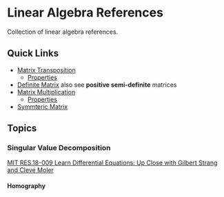 # Linear Algebra References

Collection of linear algebra references.

## Quick Links

- [Matrix Transposition](https://en.wikipedia.org/wiki/Transpose)
  - [Properties](https://en.wikipedia.org/wiki/Transpose#Properties)
- [Definite Matrix](https://en.wikipedia.org/wiki/Definite_matrix) also see **positive semi-definite** matrices
- [Matrix Multiplication](https://en.wikipedia.org/wiki/Matrix_multiplication#Non-commutativity)
  - [Properties](https://en.wikipedia.org/wiki/Matrix_multiplication#General_properties)
- [Symmteric Matrix](https://en.wikipedia.org/wiki/Symmetric_matrix)

## Topics


### Singular Value Decomposition

[MIT RES.18-009 Learn Differential Equations: Up Close with Gilbert Strang and Cleve Moler](https://www.youtube.com/watch?v=mBcLRGuAFUk&t=307s)


#### Homography
